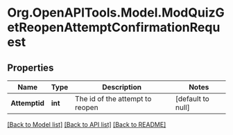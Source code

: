 # Org.OpenAPITools.Model.ModQuizGetReopenAttemptConfirmationRequest

## Properties

Name | Type | Description | Notes
------------ | ------------- | ------------- | -------------
**Attemptid** | **int** | The id of the attempt to reopen | [default to null]

[[Back to Model list]](../README.md#documentation-for-models) [[Back to API list]](../README.md#documentation-for-api-endpoints) [[Back to README]](../README.md)

